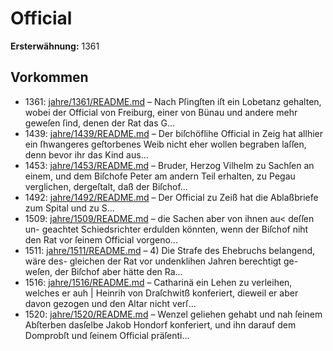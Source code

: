 # Official

**Ersterwähnung:** 1361

## Vorkommen
- 1361: [jahre/1361/README.md](../jahre/1361/README.md) – Nach Pſingſten iſt ein Lobetanz gehalten, wobei der
Official von Freiburg, einer von Bünau und andere mehr
geweſen ſind, denen der Rat das G...
- 1439: [jahre/1439/README.md](../jahre/1439/README.md) – Der biſchöflihe Official in Zeig hat allhier ein
ſhwangeres geſtorbenes Weib nicht eher wollen begraben
laſſen, denn bevor ihr das Kind aus...
- 1453: [jahre/1453/README.md](../jahre/1453/README.md) – Bruder, Herzog
Vilhelm zu Sachſen an einem, und dem Biſchofe Peter
am andern Teil erhalten, zu Pegau verglichen, dergeſtalt,
daß der Biſchof...
- 1492: [jahre/1492/README.md](../jahre/1492/README.md) – Der Official zu Zeiß hat die Ablaßbriefe zum Spital
und zu S...
- 1509: [jahre/1509/README.md](../jahre/1509/README.md) – die Sachen aber von ihnen au< deſſen un-
geachtet Schiedsrichter erdulden könnten, wenn der Biſchof
niht den Rat vor ſeinem Official vorgeno...
- 1511: [jahre/1511/README.md](../jahre/1511/README.md) – 4) Die Strafe des Ehebruchs belangend, wäre des-
gleichen der Rat vor undenklihen Jahren berechtigt ge-
weſen, der Biſchof aber hätte den Ra...
- 1516: [jahre/1516/README.md](../jahre/1516/README.md) – Catharinä ein Lehen zu verleihen, welches er auh |
Heinrih von Draſchwitß konferiert, dieweil er aber davon
gezogen und den Altar nicht verſ...
- 1520: [jahre/1520/README.md](../jahre/1520/README.md) – Wenzel geliehen
gehabt und nah ſeinem Abſterben dasſelbe Jakob Hondorf
konferiert, und ihn darauf dem Domprobſt und ſeinem
Official präſenti...
